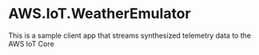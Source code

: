 ﻿# AWS.IoT.WeatherEmulator

This is a sample client app that streams synthesized telemetry data to the AWS IoT Core
